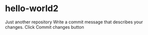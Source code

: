 # hello-world2
Just another repository
Write a commit message that describes your changes.
Click Commit changes button
